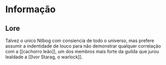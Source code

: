 # Informação

## Lore

Talvez o unico Nilbog com consiencia de todo o universo, mas prefere assumir a indentidade de louco para não demonstrar qualquer correlação com a [[cachorro leão]], um dos membros mais forte da guilda que jurou lealdade a [[Ivor Starag, o warlock]].
